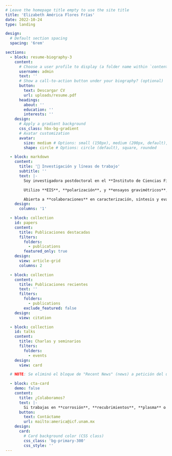```yaml
---
# Leave the homepage title empty to use the site title
title: 'Elizabeth América Flores Frías'
date: 2022-10-24
type: landing

design:
  # Default section spacing
  spacing: '6rem'

sections:
  - block: resume-biography-3
    content:
      # Choose a user profile to display (a folder name within `content/authors/`)
      username: admin
      text: ''
      # Show a call-to-action button under your biography? (optional)
      button:
        text: Descargar CV
        url: uploads/resume.pdf
      headings:
        about: ''
        education: ''
        interests: ''
    design:
      # Apply a gradient background
      css_class: hbx-bg-gradient
      # Avatar customization
      avatar:
        size: medium # Options: small (150px), medium (200px, default), large (320px), xl (400px), xxl (500px)
        shape: circle # Options: circle (default), square, rounded

  - block: markdown
    content:
      title: '🔬 Investigación y líneas de trabajo'
      subtitle: ''
      text: |-
        Soy investigadora postdoctoral en el **Instituto de Ciencias Físicas (UNAM)**. Mi trabajo conecta **electroquímica de la corrosión**, **inhibidores verdes** (extractos y biomoléculas), y **tratamientos con plasmas fríos** para modificar superficies y mejorar su desempeño anticorrosivo. 

        Utilizo **EIS**, **polarización**, y **ensayos gravimétricos**, además de **FTIR/Raman** y **emisión óptica** para caracterizar películas protectoras. Integro **DFT/MD** para comprender la adsorción, enlaces y sinergias iónicas en la interfaz metal–inhibidor.

        Abierta a **colaboraciones** en caracterización, síntesis y evaluación de inhibidores y tratamientos de superficie.
    design:
      columns: '1'

  - block: collection
    id: papers
    content:
      title: Publicaciones destacadas
      filters:
        folders:
          - publications
        featured_only: true
    design:
      view: article-grid
      columns: 2

  - block: collection
    content:
      title: Publicaciones recientes
      text: ''
      filters:
        folders:
          - publications
        exclude_featured: false
    design:
      view: citation

  - block: collection
    id: talks
    content:
      title: Charlas y seminarios
      filters:
        folders:
          - events
    design:
      view: card

  # NOTE: Se eliminó el bloque de "Recent News" (news) a petición del usuario.

  - block: cta-card
    demo: false
    content:
      title: ¿Colaboramos?
      text: |-
        Si trabajas en **corrosión**, **recubrimientos**, **plasma** o **caracterización electroquímica**, me encantará conocer tu proyecto.
      button:
        text: Contáctame
        url: mailto:america@icf.unam.mx
    design:
      card:
        # Card background color (CSS class)
        css_class: 'bg-primary-300'
        css_style: ''
---
```


